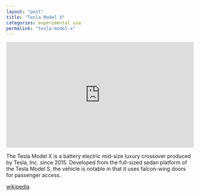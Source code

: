 ```yaml
---
layout: "post"
title: "Tesla Model X"
categories: experimental usa
permalink: "tesla-model-x"
---
```


<div style="position:relative;padding-bottom:56.25%;padding-top:35ps;height:0;overflow:hidden">
    <iframe style="position:absolute;top:0;left:0;width:100%;height:100%"  src="https://www.youtube.com/embed/FlQuhF9wmuI?si=JeYH6FqLyV6uzRmX" title="YouTube video player" frameborder="0" allow="accelerometer; autoplay; clipboard-write; encrypted-media; gyroscope; picture-in-picture; web-share" allowfullscreen>
    </iframe>
</div>

The Tesla Model X is a battery electric mid-size luxury crossover produced by Tesla, Inc. since 2015.
Developed from the full-sized sedan platform of the Tesla Model S, the vehicle is notable in that it uses falcon-wing doors for passenger access.

[wikipedia](https://en.wikipedia.org/wiki/Tesla_Model_X)

